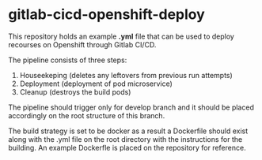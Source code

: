 # gitlab-cicd-openshift-deploy
This repository holds an example **.yml** file that can be used to deploy recourses on Openshift through Gitlab CI/CD.

The pipeline consists of three steps:

1. Houseekeping (deletes any leftovers from previous run attempts)
2. Deployment (deployment of pod microservice)
3. Cleanup (destroys the build pods)

The pipeline should trigger only for develop branch and it should be placed accordingly on the root structure of this branch.

The build strategy is set to be docker as a result a Dockerfile should exist along with the .yml file on the root directory with the instructions for the building. An example Dockerfle is placed on the repository for reference.
